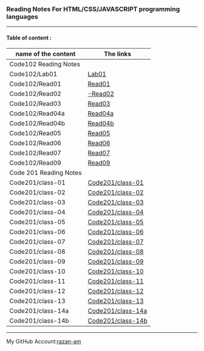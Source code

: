 ### **Reading Notes For HTML/CSS/JAVASCRIPT programming languages**
----------------------------------------------------------

#### **Table of content :**

| name of the content |                The links |
| ------------------- |--------------------------|
|              Code102 Reading Notes             |
|Code102/Lab01        |[Lab01](https://razan-am.github.io/reading-notes/Lab01)|
|Code102/Read01       |[Read01](https://razan-am.github.io/reading-notes/Read:%2001%20-%20Learning%20Markdown)|
|Code102/Read02       |[-Read02](https://razan-am.github.io/reading-notes/Read:%2002)|
|Code102/Read03       |[Read03](https://razan-am.github.io/reading-notes/Read:%2003)|
|Code102/Read04a      |[Read04a](https://razan-am.github.io/reading-notes/Read:%2004a)|
|Code102/Read04b      |[Read04b](https://razan-am.github.io/reading-notes/Read:%2004b)|
|Code102/Read05       |[Read05](https://razan-am.github.io/reading-notes/Read:%2005)|
|Code102/Read06       |[Read06](https://razan-am.github.io/reading-notes/Read:%2006)|
|Code102/Read07       |[Read07](https://razan-am.github.io/reading-notes/Read:%2007)|
|Code102/Read09       |[Read09](https://razan-am.github.io/reading-notes/Read:%2009)|
|               Code  201 Reading Notes              |
|Code201/class-01     |[Code201/class-01]()          |
|Code201/class-02     |[Code201/class-02]()          |
|Code201/class-03     |[Code201/class-03]()          |
|Code201/class-04     |[Code201/class-04]()          |
|Code201/class-05     |[Code201/class-05]()          |
|Code201/class-06     |[Code201/class-06]()          |
|Code201/class-07     |[Code201/class-07]()          |
|Code201/class-08     |[Code201/class-08]()          |
|Code201/class-09     |[Code201/class-09]()          |
|Code201/class-10     |[Code201/class-10]()          |
|Code201/class-11     |[Code201/class-11]()          |
|Code201/class-12     |[Code201/class-12]()          |
|Code201/class-13     |[Code201/class-13]()          |
|Code201/class-14a    |[Code201/class-14a]()         |
|Code201/class-14b    |[Code201/class-14b]()         |




------------------------------------------------------------------------------------------------------------------------

My GitHub Account:[razan-am](https://github.com/Razan-am/reading-notes)